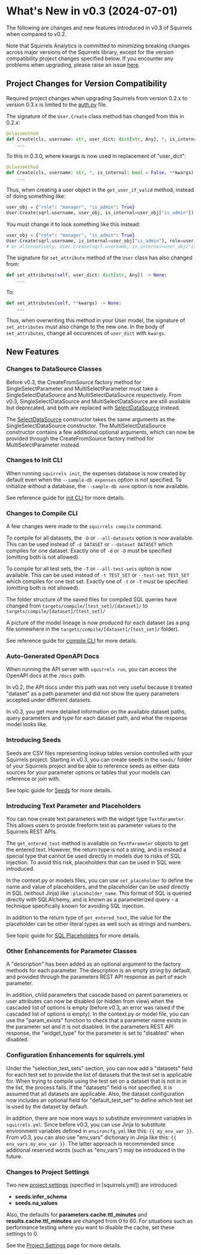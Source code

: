 # What's New in v0.3 (2024-07-01)

The following are changes and new features introduced in v0.3 of Squirrels when compared to v0.2.

Note that Squirrels Analytics is committed to minimizing breaking changes across major versions of the Squirrels library, except for the version compatibility project changes specified below. If you encounter any problems when upgrading, please raise an issue [here](https://github.com/squirrels-analytics/squirrels/issues).

## Project Changes for Version Compatibility

Required project changes when upgrading Squirrels from version 0.2.x to version 0.3.x is limited to the [auth.py] file. 

The signature of the `User.Create` class method has changed from this in 0.2.x:

```python
@classmethod
def Create(cls, username: str, user_dict: dict[str, Any], *, is_internal: bool = False, **kwargs):
    ...
```

To this in 0.3.0, where kwargs is now used in replacement of "user_dict":

```python
@classmethod
def Create(cls, username: str, *, is_internal: bool = False, **kwargs):
    ...
```

Thus, when creating a user object in the `get_user_if_valid` method, instead of doing something like:

```python
user_obj = {"role": "manager", "is_admin": True}
User.Create(sqrl.username, user_obj, is_internal=user_obj["is_admin"])
```

You must change it to look something like this instead:

```python
user_obj = {"role": "manager", "is_admin": True}
User.Create(sqrl.username, is_internal=user_obj["is_admin"], role=user_obj["role"])
# or alternatively: User.Create(sqrl.username, is_internal=user_obj["is_admin"], **user_obj)
```

The signature for `set_attribute` method of the `User` class has also changed from:

```python
def set_attributes(self, user_dict: dict[str, Any]) -> None:
    ...
```

To:

```python
def set_attributes(self, **kwargs) -> None:
    ...
```

Thus, when overwriting this method in your User model, the signature of `set_attributes` must also change to the new one. In the body of `set_attributes`, change all occurences of `user_dict` with `kwargs`.

[auth.py]: ../docs/topics/auth

## New Features

### Changes to DataSource Classes

Before v0.3, the CreateFromSource factory method for SingleSelectParameter and MultiSelectParameter must take a SingleSelectDataSource and MultiSelectDataSource respectively. From v0.3, SingleSelectDataSource and MultiSelectDataSource are still available but deprecated, and both are replaced with [SelectDataSource] instead.

The [SelectDataSource] constructor takes the same arguments as the SingleSelectDataSource constructor. The MultiSelectDataSource constructor contains a few additional optional arguments, which can now be provided through the CreateFromSource factory method for MultiSelectParameter instead.

[SelectDataSource]: ../references/python/data_sources/SelectDataSource

### Changes to Init CLI

When running `squirrels init`, the expenses database is now created by default even when the `--sample-db expenses` option is not specified. To initialize without a database, the `--sample-db none` option is now available.

See reference guide for [init CLI](../references/cli/init) for more details.

### Changes to Compile CLI

A few changes were made to the `squirrels compile` command.

To compile for all datasets, the `-D` or `--all-datasets` option is now available. This can be used instead of `-d DATASET` or `--dataset DATASET` which compiles for one dataset. Exactly one of `-d` or `-D` must be specified (omitting both is not allowed).

To compile for all test sets, the `-T` or `--all-test-sets` option is now available. This can be used instead of `-t TEST_SET` or `--test-set TEST_SET` which compiles for one test set. Exactly one of `-t` or `-T` must be specified (omitting both is not allowed).

The folder structure of the saved files for compiled SQL queries have changed from `targets/compile/[test_set]/[dataset]/` to `targets/compile/[dataset]/[test_set]/`

A picture of the model lineage is now produced for each dataset (as a png file somewhere in the `targets/compile/[dataset]/[test_set]/` folder).

See reference guide for [compile CLI](../references/cli/compile) for more details.

### Auto-Generated OpenAPI Docs

When running the API server with `squirrels run`, you can access the OpenAPI docs at the `/docs` path. 

In v0.2, the API docs under this path was not very useful because it treated "dataset" as a path parameter and did not show the query parameters accepted under different datasets.

In v0.3, you get more detailed information on the available dataset paths, query parameters and type for each dataset path, and what the response model looks like.

### Introducing Seeds

Seeds are CSV files representing lookup tables version controlled with your Squirrels project. Starting in v0.3, you can create seeds in the `seeds/` folder of your Squirrels project and be able to reference seeds as either data sources for your parameter options or tables that your models can reference or join with.

See topic guide for [Seeds](../docs/topics/seeds) for more details.

### Introducing Text Parameter and Placeholders

You can now create text parameters with the widget type `TextParameter`. This allows users to provide freeform text as parameter values to the Squirrels REST APIs.

The `get_entered_text` method is available on `TextParameter` objects to get the entered text. However, the return type is not a string, and is instead a special type that cannot be used directly in models due to risks of SQL injection. To avoid this risk, placeholders that can be used in SQL were introduced.

In the context.py or models files, you can use `set_placeholder` to define the name and value of placeholders, and the placeholder can be used directly in SQL (without Jinja) like `:placeholder_name`. This format of SQL is queried directly with SQLAlchemy, and is known as a parameterized query - a technique specifically known for avoiding SQL injection.

In addition to the return type of `get_entered_text`, the value for the placeholder can be other literal types as well such as strings and numbers.

See topic guide for [SQL Placeholders](../docs/topics/placeholders) for more details.

### Other Enhancements for Parameter Classes

A "description" has been added as an optional argument to the factory methods for each parameter. The description is an empty string by default, and provided through the parameters REST API response as part of each parameter.

In addition, child parameters that cascade based on parent parameters or user attributes can now be disabled (or hidden from view) when the cascaded list of options is empty (before v0.3, an error was raised if the cascaded list of options is empty). In the context.py or model file, you can use the "param_exists" function to check that a parameter name exists in the parameter set and it is not disabled. In the parameters REST API response, the "widget_type" for the parameter is set to "disabled" when disabled.

### Configuration Enhancements for squirrels.yml

Under the "selection_test_sets" section, you can now add a "datasets" field for each test set to provide the list of datasets that the test set is applicable for. When trying to compile using the test set on a dataset that is not in in the list, the process fails. If the "datasets" field is not specified, it is assumed that all datasets are applicable. Also, the dataset configuration now includes an optional field for "default_test_set" to define which test set is used by the dataset by default.

In addition, there are now more ways to substitute environment variables in `squirrels.yml`. Since before v0.3, you can use Jinja to substitute environment variables defined in `environcfg.yml` like this: `{{ my_env_var }}`. From v0.3, you can also use "env_vars" dictionary in Jinja like this: `{{ env_vars.my_env_var }}`. The latter approach is recommended since additional reserved words (such as "env_vars") may be introduced in the future.

### Changes to Project Settings

Two new [project settings] (specified in [squirrels.yml]) are introduced:
- **seeds.infer_schema**
- **seeds.na_values**

Also, the defaults for **parameters.cache.ttl_minutes** and **results.cache.ttl_minutes** are changed from 0 to 60. For situations such as performance testing where you want to disable the cache, set these settings to 0.

See the [Project Settings] page for more details.

[project settings]: ../docs/topics/settings
